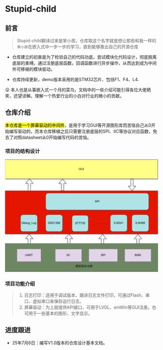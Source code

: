 # Stupid-child

## 前言

> Stupid-child翻译过来是笨小孩，仓库取这个名字就是想让那些和我一样的`笨小孩`在嵌入式中一步一步的学习，直到能够推出自己的开源仓库

- 仓库建立的初衷是为了检验自己的代码功底，尝试模块化代码设计，彻底脱离底层的束缚。通过注册底层函数，回调函数进行异步操作，从而达到成为中间件可移植的模块驱动。

- 仓库持续更新，demo版本采用的是STM32芯片、包括F1、F4、L4.

:stuck_out_tongue_winking_eye: 本人也是从事嵌入式一个月的菜鸟，文档中的一些介绍可能引得各位大佬晒笑，还望谅解。理解一个热爱行业的小白对行业的微小的贡献。

## 仓库介绍

<mark>本仓库是一个屏幕驱动的中间件</mark>，是用于学习GUI等开源图形库而苦恼自己从0开始编写驱动的，而本仓库移植之后只需要注册底层的SPI、IIC等协议对应函数，免去了对照datasheet从0开始编写代码的苦恼。

### 项目的结构设计

![项目结构设计](https://github.com/XiaoyuZZzz/Stupid-child/blob/7196fd03203d145efcba583fcbaf51fe94c2addb/picture/image-20250706145208264.png)

### 项目功能介绍

> 1. 日志打印：适用于调试版本，跟进日志文件打印，可通过Flash、串口、虚拟串口来保存运行日志。
> 2. 屏幕驱动：为上层提供API接口，可用于LVGL、emWin等GUI注册。也可用于一些基本的图形、文字显示。

## 进度跟进

- 25年7月6日：编写V1.0版本的仓库设计基本文档。